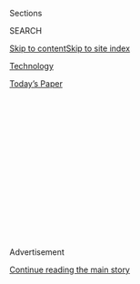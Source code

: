 <div id="app">

<div>

<div>

<div>

<div class="NYTAppHideMasthead css-1q2w90k e1suatyy0">

<div class="section css-ui9rw0 e1suatyy2">

<div class="css-eph4ug er09x8g0">

<div class="css-6n7j50">

</div>

<span class="css-1dv1kvn">Sections</span>

<div class="css-10488qs">

<span class="css-1dv1kvn">SEARCH</span>

</div>

[Skip to content](#site-content)[Skip to site
index](#site-index)

</div>

<div id="masthead-section-label" class="css-1wr3we4 eaxe0e00">

[Technology](https://www.nytimes.com/section/technology)

</div>

<div class="css-10698na e1huz5gh0">

</div>

</div>

<div id="masthead-bar-one" class="section hasLinks css-15hmgas e1csuq9d3">

<div class="css-uqyvli e1csuq9d0">

</div>

<div class="css-1uqjmks e1csuq9d1">

</div>

<div class="css-9e9ivx">

[](https://myaccount.nytimes.com/auth/login?response_type=cookie&client_id=vi)

</div>

<div class="css-1bvtpon e1csuq9d2">

[Today’s
Paper](https://www.nytimes.com/section/todayspaper)

</div>

</div>

</div>

</div>

<div data-aria-hidden="false">

<div id="site-content" data-role="main">

<div>

<div class="css-1aor85t" style="opacity:0.000000001;z-index:-1;visibility:hidden">

<div class="css-1hqnpie">

<div class="css-epjblv">

<span class="css-17xtcya">[Technology](/section/technology)</span><span class="css-x15j1o">|</span><span class="css-fwqvlz">Before
Clearview Became a Police Tool, It Was a Secret Plaything of the
Rich</span>

</div>

<div class="css-k008qs">

<div class="css-1iwv8en">

<span class="css-18z7m18"></span>

<div>

</div>

</div>

<span class="css-1n6z4y">https://nyti.ms/2TCudHq</span>

<div class="css-1705lsu">

<div class="css-4xjgmj">

<div class="css-4skfbu" data-role="toolbar" data-aria-label="Social Media Share buttons, Save button, and Comments Panel with current comment count" data-testid="share-tools">

  - 
  - 
  - 
  - 
    
    <div class="css-6n7j50">
    
    </div>

  - 
  - 

</div>

</div>

</div>

</div>

</div>

</div>

<div id="NYT_TOP_BANNER_REGION" class="css-13pd83m">

</div>

<div id="top-wrapper" class="css-1sy8kpn">

<div id="top-slug" class="css-l9onyx">

Advertisement

</div>

[Continue reading the main
story](#after-top)

<div class="ad top-wrapper" style="text-align:center;height:100%;display:block;min-height:250px">

<div id="top" class="place-ad" data-position="top" data-size-key="top">

</div>

</div>

<div id="after-top">

</div>

</div>

<div>

<div id="sponsor-wrapper" class="css-1hyfx7x">

<div id="sponsor-slug" class="css-19vbshk">

Supported by

</div>

[Continue reading the main
story](#after-sponsor)

<div id="sponsor" class="ad sponsor-wrapper" style="text-align:center;height:100%;display:block">

</div>

<div id="after-sponsor">

</div>

</div>

<div class="css-186x18t">

</div>

<div class="css-1vkm6nb ehdk2mb0">

# Before Clearview Became a Police Tool, It Was a Secret Plaything of the Rich

</div>

Investors and clients of the facial recognition start-up freely used the
app on dates and at parties — and to spy on the public.

<div class="css-79elbk" data-testid="photoviewer-wrapper">

<div class="css-z3e15g" data-testid="photoviewer-wrapper-hidden">

</div>

<div class="css-1a48zt4 ehw59r15" data-testid="photoviewer-children">

![<span class="css-16f3y1r e13ogyst0" data-aria-hidden="true">The
billionaire John Catsimatidis used Clearview to surveil shoppers at a
grocery store he owns, and to identify a man he saw on a date with his
daughter.</span><span class="css-cnj6d5 e1z0qqy90" itemprop="copyrightHolder"><span class="css-1ly73wi e1tej78p0">Credit...</span><span><span>Krista
Schlueter for The New York
Times</span></span></span>](https://static01.nyt.com/images/2020/03/09/business/05CLEARVIEW-BACKERS1-print/merlin_157126041_1f1fab82-a42e-41ff-911b-056c2cd477ec-articleLarge.jpg?quality=75&auto=webp&disable=upscale)

</div>

</div>

<div class="css-18e8msd">

<div class="css-vp77d3 epjyd6m0">

<div class="css-1baulvz">

By [<span class="css-1baulvz last-byline" itemprop="name">Kashmir
Hill</span>](https://www.nytimes.com/by/kashmir-hill)

</div>

</div>

  - 
    
    <div class="css-ld3wwf e16638kd2">
    
    Published March 5, 2020Updated March 6,
    2020
    
    </div>

  - 
    
    <div class="css-4xjgmj">
    
    <div class="css-pvvomx" data-role="toolbar" data-aria-label="Social Media Share buttons, Save button, and Comments Panel with current comment count" data-testid="share-tools">
    
      - 
      - 
      - 
      - 
        
        <div class="css-6n7j50">
        
        </div>
    
      - 
      - 
    
    </div>
    
    </div>

</div>

</div>

<div class="section meteredContent css-1r7ky0e" name="articleBody" itemprop="articleBody">

<div class="css-1fanzo5 StoryBodyCompanionColumn">

<div class="css-53u6y8">

One Tuesday night in October 2018, John Catsimatidis, the billionaire
owner of the Gristedes grocery store chain, was having dinner at
Cipriani, an upscale Italian restaurant in Manhattan’s SoHo
neighborhood, when his daughter, Andrea, walked in. She was on a date
with a man Mr. Catsimatidis didn’t recognize. After the couple sat down
at another table, Mr. Catsimatidis asked a waiter to go over and take a
photo.

Mr. Catsimatidis then uploaded the picture to a facial recognition app,
Clearview AI, on his phone. The start-up behind the app has a database
of billions of photos, scraped from sites such as Facebook, Twitter and
LinkedIn. Within seconds, Mr. Catsimatidis was viewing a collection of
photos of the mystery man, along with the web addresses where they
appeared: His daughter’s date was a venture capitalist from San
Francisco.

“I wanted to make sure he wasn’t a charlatan,” said Mr. Catsimatidis,
who then texted the man’s bio to his daughter.

Ms. Catsimatidis said she and her date had no idea how her father had
identified him so quickly. “I expect my dad to be able to do crazy
things. He’s very technologically savvy,” Ms. Catsimatidis said. “My
date was very surprised.”

</div>

</div>

<div class="css-1fanzo5 StoryBodyCompanionColumn">

<div class="css-53u6y8">

Clearview was unknown to the general public until this January, when The
New York Times reported that the secretive start-up had developed a
[breakthrough facial recognition
system](https://www.nytimes.com/2020/01/18/technology/clearview-privacy-facial-recognition.html)
that was in use by hundreds of law enforcement agencies. The company
quickly faced a backlash on multiple fronts. Facebook, Google and other
tech giants sent cease-and-desist letters. Lawsuits were filed in
Illinois and Virginia, and the attorney general of New Jersey issued a
moratorium against the app in that state.

In response to the criticism, Clearview published a [“code of
conduct,”](https://blog.clearview.ai/code_of_conduct.pdf) emphasizing
in a [blog
post](https://blog.clearview.ai/post/2020-01-27-code-of-conduct/) that
its technology was “available only for law enforcement agencies and
select security professionals to use as an investigative tool.”

The post added: “We recognize that powerful tools always have the
potential to be abused, regardless of who is using them, and we take the
threat very seriously. Accordingly, the Clearview app has built-in
safeguards to ensure these trained professionals only use it for its
intended purpose: to help identify the perpetrators and victims of
crimes.”

The Times, however, has identified multiple individuals with active
access to Clearview’s technology who are not law enforcement officials.
And for more than a year before the company became the subject of public
scrutiny, the app had been freely used in the wild by the company’s
investors, clients and friends.

Those with Clearview logins used facial recognition at parties, on dates
and at business gatherings, giving demonstrations of its power for fun
or using it to identify people whose names they didn’t know or couldn’t
recall.

</div>

</div>

<div class="css-1fanzo5 StoryBodyCompanionColumn">

<div class="css-53u6y8">

“As part of the ordinary course of due diligence, we provided trial
accounts to potential and current investors, and other strategic
partners, so they could test the technology,” said Hoan Ton-That, the
company’s co-founder.

Mr. Catsimatidis first heard about Clearview from his friend Richard
Schwartz, another founder of the company, who served as an aide to
Rudolph W. Giuliani when Mr. Giuliani was mayor of New York. Last
summer, Mr. Catsimatidis ran a trial project with Clearview at an East
Side Gristedes market. The company used the system to identify known
“shoplifters or people who had held up other stores,” Mr. Catsimatidis
said.

“People were [stealing our
Häagen-Dazs](https://nypost.com/2016/08/12/ice-cream-bandits-are-wreaking-havoc-on-nyc-supermarkets/).
It was a big problem,” he said. He described Clearview as a “good
system” that helped security personnel identify problem shoppers.

BuzzFeed News [has
reported](https://www.buzzfeednews.com/article/carolinehaskins1/clearview-facial-recognition-insight-camera-glasses)
that two other entities, a labor union and a real estate firm, also ran
trials with a surveillance system developed by Clearview to flag
individuals they deemed risky. The publication also
[reported](https://www.buzzfeednews.com/article/ryanmac/clearview-ai-fbi-ice-global-law-enforcement)
that Clearview’s software has been used by Best Buy, Macy’s, Kohl’s, the
National Basketball Association and numerous other organizations.

When Clearview first developed its facial recognition service in 2017,
Mr. Ton-That and Mr. Schwartz were uncertain about who might pay for it,
and they courted a range of clients including real estate firms, banks
and retailers. At the same time, Clearview was seeking outside
investment. Many of the individuals the company approached got personal
logins to the app.

</div>

</div>

<div class="css-79elbk" data-testid="photoviewer-wrapper">

<div class="css-z3e15g" data-testid="photoviewer-wrapper-hidden">

</div>

<div class="css-1a48zt4 ehw59r15" data-testid="photoviewer-children">

![<span class="css-16f3y1r e13ogyst0" data-aria-hidden="true">Peter
Thiel was one of Clearview’s earliest
backers.</span><span class="css-cnj6d5 e1z0qqy90" itemprop="copyrightHolder"><span class="css-1ly73wi e1tej78p0">Credit...</span><span>Kiyoshi
Ota/Bloomberg</span></span>](https://static01.nyt.com/images/2020/03/09/business/05CLEARVIEW-BACKERS2-print/05CLEARVIEW-BACKERS-02-articleLarge.jpg?quality=75&auto=webp&disable=upscale)

</div>

</div>

<div class="css-1fanzo5 StoryBodyCompanionColumn">

<div class="css-53u6y8">

Clearview received a seed investment round of about $1 million in July
2018. Its backers included the billionaire investor Peter Thiel, the
venture capitalist David Scalzo and Hal Lambert, an investor in Texas
who runs an exchange-traded fund with the ticker symbol
“[MAGA](https://www.pointbridgecapital.com/etf/),” which tracks
companies that align with Republican politics.

</div>

</div>

<div class="css-1fanzo5 StoryBodyCompanionColumn">

<div class="css-53u6y8">

“I have the app,” Mr. Lambert said in an interview. “I’ve used it to
talk about what we’re doing in the space. I show it to friends of mine,
potential investors.

“They thought it was amazing,” he added. “They say, ‘How do I get that?’
And I say, ‘You can’t.’”

Mr. Scalzo, the founder of the investment firm Kirenaga Partners, said
in an interview that his school-aged daughters enjoyed playing with the
app.

“They like to use it on themselves and their friends to see who they
look like in the world,” he said. “It’s kind of fun for people.”

A spokesman for Mr. Thiel did not respond to a request for comment.

When Clearview was seeking its Series A round of funding, which was
completed in 2019, the start-up contacted a number of venture capital
firms, including Sequoia Capital and Khosla Ventures. Access to the app
was offered as a perk, according to people familiar with the company’s
fund-raising attempts.

Doug Leone, a billionaire partner at Sequoia, was given a login,
according to three people with knowledge of Clearview’s operations. But
his account was revoked when Sequoia declined to invest. A spokeswoman
for Sequoia declined to comment.

In September, Ashton Kutcher, the actor turned venture capitalist,
[described an app much like
Clearview](https://www.youtube.com/watch?v=nNhYqLbsAGk&feature=youtu.be&t=872)
during a YouTube series called “Hot Ones,” in which guests are
interviewed while eating spicy chicken wings.

“I have an app in my phone in my pocket right now. It’s like a beta
app,” Mr. Kutcher said. “It’s a facial recognition app. I can hold it
up to anybody’s face here and, like, find exactly who you are, what
internet accounts you’re on, what they look like. It’s terrifying.”

</div>

</div>

<div class="css-1fanzo5 StoryBodyCompanionColumn">

<div class="css-53u6y8">

Mr. Kutcher did not respond to a request for comment.

</div>

</div>

<div class="css-cfo9c3">

</div>

<div class="css-1fanzo5 StoryBodyCompanionColumn">

<div class="css-53u6y8">

Mr. Ton-That contends that Clearview is doing nothing wrong — that his
app simply replicates what other search engines do. Instead of allowing
internet users to search for people’s public images by name, as one can
do on Google, he said, Clearview allows them to do the search by
uploading a face.

For now, it’s a power that Clearview controls and can give out as it
pleases.

In October, Clearview asked Nicholas Cassimatis, an expert on artificial
intelligence, to help conduct an internal accuracy test. He did the work
for free, he said, because he knew Mr. Ton-That socially. The test
consisted of submitting the faces of 834 federal and state legislators.
Clearview’s algorithms accurately identified every one of the
politicians.

After the test was complete, Mr. Cassimatis was allowed to keep
Clearview’s app on his phone. He said he had since run dozens of
searches.

“I tested it in surprising places: smoky bars, dark places. And it
worked every time,” Mr. Cassimatis said. “It’s road testing. I do it as
a hobby. I ask people for permission. It’s like a parlor trick. People
like it.”

Erin Griffith contributed reporting. Susan Beachy contributed research.

</div>

</div>

</div>

<div>

</div>

<div>

</div>

<div>

</div>

<div>

<div id="bottom-wrapper" class="css-1ede5it">

<div id="bottom-slug" class="css-l9onyx">

Advertisement

</div>

[Continue reading the main
story](#after-bottom)

<div id="bottom" class="ad bottom-wrapper" style="text-align:center;height:100%;display:block;min-height:90px">

</div>

<div id="after-bottom">

</div>

</div>

</div>

</div>

</div>

## Site Index

<div>

</div>

## Site Information Navigation

  - [© <span>2020</span> <span>The New York Times
    Company</span>](https://help.nytimes.com/hc/en-us/articles/115014792127-Copyright-notice)

<!-- end list -->

  - [NYTCo](https://www.nytco.com/)
  - [Contact
    Us](https://help.nytimes.com/hc/en-us/articles/115015385887-Contact-Us)
  - [Work with us](https://www.nytco.com/careers/)
  - [Advertise](https://nytmediakit.com/)
  - [T Brand Studio](http://www.tbrandstudio.com/)
  - [Your Ad
    Choices](https://www.nytimes.com/privacy/cookie-policy#how-do-i-manage-trackers)
  - [Privacy](https://www.nytimes.com/privacy)
  - [Terms of
    Service](https://help.nytimes.com/hc/en-us/articles/115014893428-Terms-of-service)
  - [Terms of
    Sale](https://help.nytimes.com/hc/en-us/articles/115014893968-Terms-of-sale)
  - [Site
    Map](https://spiderbites.nytimes.com)
  - [Help](https://help.nytimes.com/hc/en-us)
  - [Subscriptions](https://www.nytimes.com/subscription?campaignId=37WXW)

</div>

</div>

</div>

</div>
